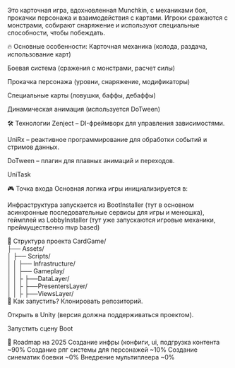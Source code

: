 Это карточная игра, вдохновленная Munchkin, с механиками боя, прокачки персонажа и взаимодействия с картами. Игроки сражаются с монстрами, собирают снаряжение и используют специальные способности, чтобы побеждать.

🔥 Основные особенности:
Карточная механика (колода, раздача, использование карт)

Боевая система (сражения с монстрами, расчет силы)

Прокачка персонажа (уровни, снаряжение, модификаторы)

Специальные карты (ловушки, баффы, дебаффы)

Динамическая анимация (используется DoTween)

🛠 Технологии
Zenject – DI-фреймворк для управления зависимостями.

UniRx – реактивное программирование для обработки событий и стримов данных.

DoTween – плагин для плавных анимаций и переходов.

UniTask

🎮 Точка входа
Основная логика игры инициализируется в:

Инфраструктура запускается из BootInstaller (тут в основном асинхронные последовательные сервисы для игры и менюшка), геймплей из LobbyInstaller (тут уже запускаются игровые механики, преймущественно mvp based)

📂 Структура проекта
CardGame/  
├── Assets/  
│   ├── Scripts/  
│   │   ├── Infrastructure/  
│   │   ├── Gameplay/      
│   │   ├   ├──DataLayer/    
│   │   ├   ├──PresentersLayer/   
│   │   ├   ├──ViewsLayer/      
🚀 Как запустить?
Клонировать репозиторий.

Открыть в Unity (версия должна поддерживаться проектом).

Запустить сцену Boot

📌 Roadmap на 2025
Создание инфры (конфиги, ui, подгрузка контента      ~90%
Создание рпг системы для персонажей                  ~10%
Создание синематик боевки                            ~0%
Внедрение мультиплеера                               ~0%

